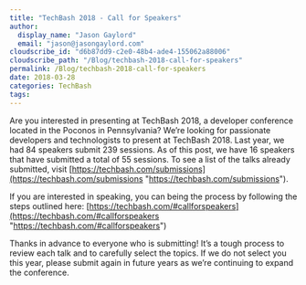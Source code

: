 ```yaml
---
title: "TechBash 2018 - Call for Speakers"
author: 
  display_name: "Jason Gaylord"
  email: "jason@jasongaylord.com"
cloudscribe_id: "d6b87dd9-c2e0-48b4-ade4-155062a88006"
cloudscribe_path: "/Blog/techbash-2018-call-for-speakers"
permalink: /Blog/techbash-2018-call-for-speakers
date: 2018-03-28
categories: TechBash
tags: 
---
```


Are you interested in presenting at TechBash 2018, a developer conference located in the Poconos in Pennsylvania? We’re looking for passionate developers and technologists to present at TechBash 2018. Last year, we had 84 speakers submit 239 sessions. As of this post, we have 16 speakers that have submitted a total of 55 sessions. To see a list of the talks already submitted, visit [https://techbash.com/submissions](https://techbash.com/submissions "https://techbash.com/submissions"). 

If you are interested in speaking, you can being the process by following the steps outlined here: [https://techbash.com/#callforspeakers](https://techbash.com/#callforspeakers "https://techbash.com/#callforspeakers")

Thanks in advance to everyone who is submitting! It’s a tough process to review each talk and to carefully select the topics. If we do not select you this year, please submit again in future years as we’re continuing to expand the conference. 

